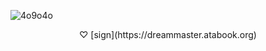 ![4o9o4o](https://github.com/Inmymonochromeworld/Inmymonochromeworld/blob/2e9b03f6d66e4eba8a434aee48348d3007dccf8e/3.2-2.gif)
<div align="center">
♡ [sign](https://dreammaster.atabook.org)
